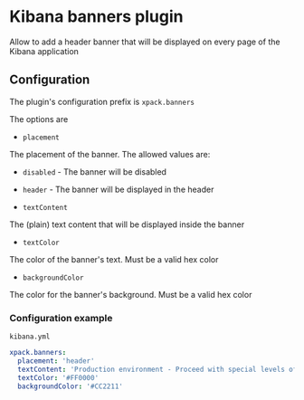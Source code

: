 # Kibana banners plugin

Allow to add a header banner that will be displayed on every page of the Kibana application

## Configuration

The plugin's configuration prefix is `xpack.banners`

The options are

- `placement`

The placement of the banner. The allowed values are: 
  - `disabled` -  The banner will be disabled
  - `header` - The banner will be displayed in the header

- `textContent`

The (plain) text content that will be displayed inside the banner

- `textColor`

The color of the banner's text. Must be a valid hex color

- `backgroundColor`

The color for the banner's background. Must be a valid hex color

### Configuration example

`kibana.yml`
```yaml
xpack.banners:
  placement: 'header'
  textContent: 'Production environment - Proceed with special levels of caution'
  textColor: '#FF0000'
  backgroundColor: '#CC2211'
```